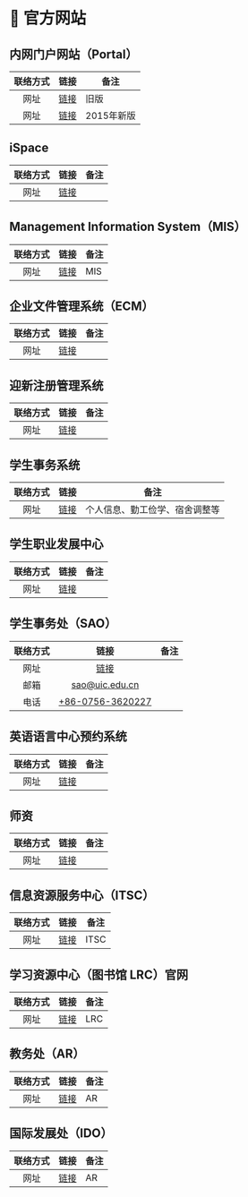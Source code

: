 # 📖 官方网站

## 内网门户网站（Portal）
| 联络方式 | 链接 | 备注 |
| :---: | :---: | --- |
| 网址 | [链接](https://portal.uic.edu.cn/) | 旧版 |
| 网址 | [链接](https://p.uic.edu.cn/) | 2015年新版 |

## iSpace
| 联络方式 | 链接 | 备注 |
| :---: | :---: | --- |
| 网址 | [链接](https://ispace.uic.edu.cn/) |  |

## Management Information System（MIS）
| 联络方式 | 链接 | 备注 |
| :---: | :---: | --- |
| 网址 | [链接](https://mis.uic.edu.cn/mis/) | MIS |

## 企业文件管理系统（ECM）
| 联络方式 | 链接 | 备注 |
| :---: | :---: | --- |
| 网址 | [链接](https://ecm.uic.edu.hk/) |  |

## 迎新注册管理系统
| 联络方式 | 链接 | 备注 |
| :---: | :---: | --- |
| 网址 | [链接](https://yxs.uic.edu.cn/index) |  |

## 学生事务系统
| 联络方式 | 链接 | 备注 |
| :---: | :---: | --- |
| 网址 | [链接](https://sa.uic.edu.cn/a/system/index?local=zh_CN) | 个人信息、勤工俭学、宿舍调整等 |

## 学生职业发展中心
| 联络方式 | 链接 | 备注 |
| :---: | :---: | --- |
| 网址 | [链接](https://career.uic.edu.cn/) |  |

## 学生事务处（SAO）
| 联络方式 | 链接 | 备注 |
| :---: | :---: | --- |
| 网址 | [链接](https://sao.uic.edu.cn/index.htm) |  |
| 邮箱 | [sao@uic.edu.cn](mailto:sao@uic.edu.cn) |  |
| 电话 | [+86-0756-3620227](tel:867563620227) |  |

## 英语语言中心预约系统
| 联络方式 | 链接 | 备注 |
| :---: | :---: | --- |
| 网址 | [链接](https://wsap.uic.edu.cn/index/student/myreserve.html) |  |

## 师资
| 联络方式 | 链接 | 备注 |
| :---: | :---: | --- |
| 网址 | [链接](https://uic.edu.cn/faculty.htm) |  |

## 信息资源服务中心（ITSC）
| 联络方式 | 链接 | 备注 |
| :---: | :---: | --- |
| 网址 | [链接](https://itsc.uic.edu.cn/Contact_Us.htm) | ITSC |

## 学习资源中心（图书馆 LRC）官网
| 联络方式 | 链接 | 备注 |
| :---: | :---: | --- |
| 网址 | [链接](https://lrc.uic.edu.cn/) | LRC |

## 教务处（AR）
| 联络方式 | 链接 | 备注 |
| :---: | :---: | --- |
| 网址 | [链接](https://ar.uic.edu.cn/) | AR |

## 国际发展处（IDO）
| 联络方式 | 链接 | 备注 |
| :---: | :---: | --- |
| 网址 | [链接](https://ido.uic.edu.cn/contact_us.htm) | AR |

